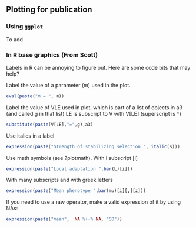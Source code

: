 ## Plotting for publication 

### Using `ggplot`

To add 

### In R base graphics (From Scott)

Labels in R can be annoying to figure out. Here are some code bits that may help? 

Label the value of a parameter (m) used in the plot.

```R
eval(paste("m = ", m))
```

Label the value of VLE used in plot, which is part of a list of objects in a3 (and called g in that list)
LE is subscript to V with V[LE] (superscript is ^)

```R
substitute(paste(V[LE],"=",g),a3)
```

Use italics in a label

```R
expression(paste("Strength of stabilizing selection ", italic(s)))
```

Use math symbols (see ?plotmath). 
With i subscript [i]

```R
expression(paste("Local adaptation ",bar(L)[i]))
```

With many subscripts and with greek letters

```R
expression(paste("Mean phenotype ",bar(mu)[i][,][z]))
```


If you need to use a raw operator, make a valid expression of it by using NAs: 

```R
expression(paste("mean",  NA %+-% NA, "SD"))
```
